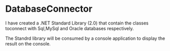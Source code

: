 # DatabaseConnector

I have created a .NET Standard Library (2.0) that contain the classes toconnect with Sql,MySql and Oracle databases respectively.

The Standrd library will be consumed by a console application to display the result on the console.

